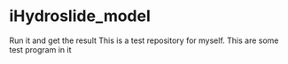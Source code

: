 # iHydroslide_model
Run it and get the result
This is a test repository for myself.
This are some test program in it
